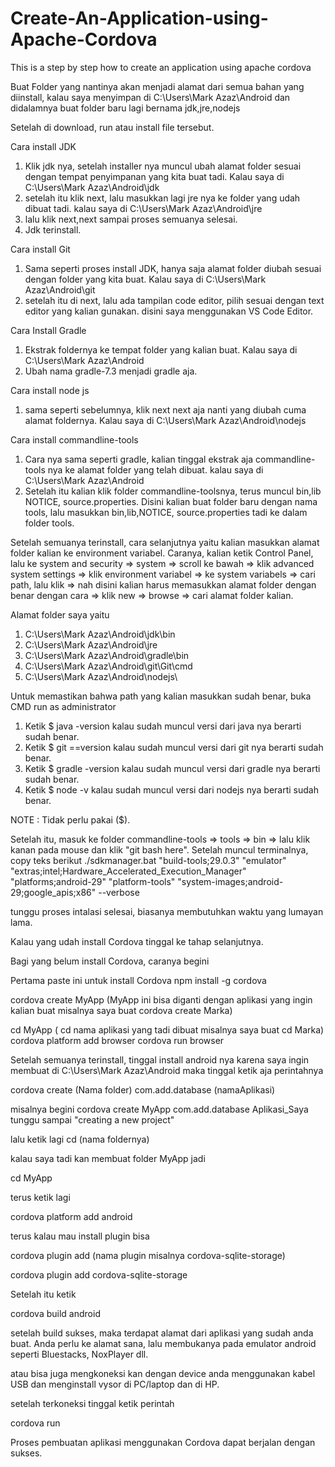 # Create-An-Application-using-Apache-Cordova
This is a step by step how to create an application using apache cordova

Buat Folder yang nantinya akan menjadi alamat dari semua bahan yang diinstall, kalau saya menyimpan di C:\Users\Mark Azaz\Android dan didalamnya buat folder baru lagi bernama jdk,jre,nodejs

Setelah di download, run atau install file tersebut.

Cara install JDK
1. Klik jdk nya, setelah installer nya muncul ubah alamat folder sesuai dengan tempat penyimpanan yang kita buat tadi. Kalau saya di C:\Users\Mark Azaz\Android\jdk
2. setelah itu klik next, lalu masukkan lagi jre nya ke folder yang udah dibuat tadi. kalau saya di C:\Users\Mark Azaz\Android\jre
3. lalu klik next,next sampai proses semuanya selesai.
4. Jdk terinstall.

Cara install Git
1. Sama seperti proses install JDK, hanya saja alamat folder diubah sesuai dengan folder yang kita buat. Kalau saya di C:\Users\Mark Azaz\Android\git
2. setelah itu di next, lalu ada tampilan code editor, pilih sesuai dengan text editor yang kalian gunakan. disini saya menggunakan VS Code Editor.

Cara Install Gradle 
1. Ekstrak foldernya ke tempat folder yang kalian buat. Kalau saya di C:\Users\Mark Azaz\Android
2. Ubah nama gradle-7.3 menjadi gradle aja.

Cara install node js
1. sama seperti sebelumnya, klik next next aja nanti yang diubah cuma alamat foldernya. Kalau saya di C:\Users\Mark Azaz\Android\nodejs

Cara install commandline-tools
1. Cara nya sama seperti gradle, kalian tinggal ekstrak aja commandline-tools nya ke alamat folder yang telah dibuat. kalau saya di C:\Users\Mark Azaz\Android
2. Setelah itu kalian klik folder commandline-toolsnya, terus muncul bin,lib NOTICE, source.properties. Disini kalian buat folder baru dengan nama tools, lalu masukkan bin,lib,NOTICE, source.properties tadi ke dalam folder tools.


Setelah semuanya terinstall, cara selanjutnya yaitu kalian masukkan alamat folder kalian ke environment variabel. Caranya, kalian ketik Control Panel, lalu ke system and security => system => scroll ke bawah => klik advanced system settings => klik environment variabel => ke system variabels => cari path, lalu klik => nah disini kalian harus memasukkan alamat folder dengan benar dengan cara => klik new => browse => cari alamat folder kalian.

Alamat folder saya yaitu
1. C:\Users\Mark Azaz\Android\jdk\bin
2. C:\Users\Mark Azaz\Android\jre
3. C:\Users\Mark Azaz\Android\gradle\bin
4. C:\Users\Mark Azaz\Android\git\Git\cmd
5. C:\Users\Mark Azaz\Android\nodejs\

Untuk memastikan bahwa path yang kalian masukkan sudah benar, buka CMD run as administrator 

1. Ketik $ java -version kalau sudah muncul versi dari java nya berarti sudah benar.
2. Ketik $ git ==version kalau sudah muncul versi dari git nya berarti sudah benar.
3. Ketik $ gradle -version kalau sudah muncul versi dari gradle nya berarti sudah benar.
4. Ketik $ node -v kalau sudah muncul versi dari nodejs nya berarti sudah benar.

NOTE : Tidak perlu pakai ($).

Setelah itu, masuk ke folder commandline-tools => tools => bin => lalu klik kanan pada mouse dan klik "git bash here".
Setelah muncul terminalnya, copy teks berikut 
./sdkmanager.bat "build-tools;29.0.3" "emulator" "extras;intel;Hardware_Accelerated_Execution_Manager" "platforms;android-29" "platform-tools" "system-images;android-29;google_apis;x86" --verbose

tunggu proses intalasi selesai, biasanya membutuhkan waktu yang lumayan lama.

Kalau yang udah install Cordova tinggal ke tahap selanjutnya.

Bagi yang belum install Cordova, caranya begini

Pertama paste ini untuk install Cordova
npm install -g cordova
 
cordova create MyApp (MyApp ini bisa diganti dengan aplikasi yang ingin kalian buat misalnya saya buat cordova create Marka)

cd MyApp ( cd nama aplikasi yang tadi dibuat misalnya saya buat cd Marka)
cordova platform add browser
cordova run browser

Setelah semuanya terinstall, tinggal install android nya
karena saya ingin membuat di C:\Users\Mark Azaz\Android
maka tinggal ketik aja perintahnya

cordova create (Nama folder) com.add.database (namaAplikasi)

misalnya begini cordova create MyApp com.add.database Aplikasi_Saya
tunggu sampai "creating a new project"

lalu ketik lagi 
cd (nama foldernya)

kalau saya tadi kan membuat folder MyApp jadi

cd MyApp

terus ketik lagi

cordova platform add android

terus kalau mau install plugin bisa

cordova plugin add (nama plugin misalnya cordova-sqlite-storage)

cordova plugin add cordova-sqlite-storage

Setelah itu ketik

cordova build android

setelah build sukses, maka terdapat alamat dari aplikasi yang sudah anda buat. Anda perlu ke alamat sana, lalu membukanya pada emulator android seperti Bluestacks, NoxPlayer dll.

atau bisa juga mengkoneksi kan dengan device anda menggunakan kabel USB dan menginstall vysor di PC/laptop dan di HP.

setelah terkoneksi tinggal ketik perintah 

cordova run


Proses pembuatan aplikasi menggunakan Cordova dapat berjalan dengan sukses.
